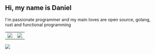 ## Hi, my name is Daniel
I'm passionate programmer and my main loves are open source, golang, rust and functional programming

<center>
<table>
  <tr>
    <td align="center" style="padding=0;width=50%;">
      <img align="center" style="padding=0;" src="https://github-readme-stats.vercel.app/api?username=perospirone&show_icons=true&theme=default&count_private=true&hide_border=true&icon_color=41B883&title_color=41B883&text_color=34495E&bg_color=00000000" />
    </td>
    <td align="center" style="padding=0;width=50%;">
      <img align="center" style="padding=0;" src="https://github-readme-stats.vercel.app/api/top-langs/?username=perospirone&layout=compact&hide_border=true&icon_color=41B883&title_color=41B883&text_color=34495E&bg_color=00000000" />
    </td>
  </tr>
</table>
</center> 

![](https://komarev.com/ghpvc/?username=perospirone&color=blue&style=flat)


<!--
**danitw/danitw** is a ✨ _special_ ✨ repository because its `README.md` (this file) appears on your GitHub profile.

